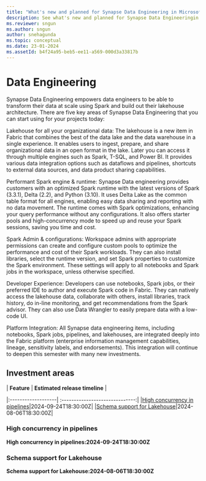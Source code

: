 ```yaml
---
title: "What's new and planned for Synapse Data Engineering in Microsoft Fabric"
description: See what's new and planned for Synapse Data Engineeringin Microsoft Fabric. Fabric Data Engineering release plans or roadmap.
ms.reviewer: sngun
ms.author: sngun
author: snehagunda
ms.topic: conceptual
ms.date: 23-01-2024 
ms.assetId: b4f24a95-beb5-ee11-a569-000d3a33817b
---
```

# Data Engineering

Synapse Data Engineering empowers data engineers to be able to transform their data at scale using Spark and build out their lakehouse architecture. There are five key areas of Synapse Data Engineering that you can start using for your projects today:

Lakehouse for all your organizational data: The lakehouse is a new item in Fabric that combines the best of the data lake and the data warehouse in a single experience. It enables users to ingest, prepare, and share organizational data in an open format in the lake. Later you can access it through multiple engines such as Spark, T-SQL, and Power BI. It provides various data integration options such as dataflows and pipelines, shortcuts to external data sources, and data product sharing capabilities.

Performant Spark engine & runtime: Synapse Data engineering provides customers with an optimized Spark runtime with the latest versions of Spark (3.3.1), Delta (2.2), and Python (3.10). It uses Delta Lake as the common table format for all engines, enabling easy data sharing and reporting with no data movement. The runtime comes with Spark optimizations, enhancing your query performance without any configurations. It also offers starter pools and high-concurrency mode to speed up and reuse your Spark sessions, saving you time and cost.

Spark Admin & configurations: Workspace admins with appropriate permissions can create and configure custom pools to optimize the performance and cost of their Spark workloads. They can also install libraries, select the runtime version, and set Spark properties to customize the Spark environment. These settings will apply to all notebooks and Spark jobs in the workspace, unless otherwise specified.

Developer Experience: Developers can use notebooks, Spark jobs, or their preferred IDE to author and execute Spark code in Fabric. They can natively access the lakehouse data, collaborate with others, install libraries, track history, do in-line monitoring, and get recommendations from the Spark advisor. They can also use Data Wrangler to easily prepare data with a low-code UI.

Platform Integration: All Synapse data engineering items, including notebooks, Spark jobs, pipelines, and lakehouses, are integrated deeply into the Fabric platform (enterprise information management capabilities, lineage, sensitivity labels, and endorsements). This integration will continue to deepen this semester with many new investments.
## Investment areas

|     **Feature**      | **Estimated release timeline** |  

|:-------------------| :------------------------------:|
|[High concurrency in pipelines](#High-concurrency)|2024-09-24T18:30:00Z|
|[Schema support for Lakehouse](#Schema-support)|2024-08-06T18:30:00Z|

### <a name="High-concurrency"></a>High concurrency in pipelines
**High concurrency in pipelines:2024-09-24T18:30:00Z**



### <a name="Schema-support"></a>Schema support for Lakehouse
**Schema support for Lakehouse:2024-08-06T18:30:00Z**


